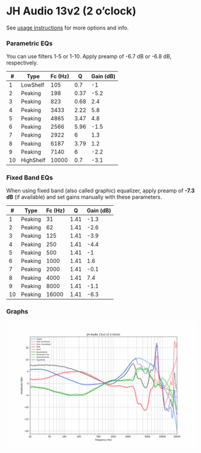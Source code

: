 # JH Audio 13v2 (2 o’clock)
See [usage instructions](https://github.com/jaakkopasanen/AutoEq#usage) for more options and info.

### Parametric EQs
You can use filters 1-5 or 1-10. Apply preamp of -6.7 dB or -6.8 dB, respectively.

|   # | Type      |   Fc (Hz) |    Q |   Gain (dB) |
|-----|-----------|-----------|------|-------------|
|   1 | LowShelf  |       105 | 0.7  |        -1   |
|   2 | Peaking   |       198 | 0.37 |        -5.2 |
|   3 | Peaking   |       823 | 0.68 |         2.4 |
|   4 | Peaking   |      3433 | 2.22 |         5.8 |
|   5 | Peaking   |      4865 | 3.47 |         4.8 |
|   6 | Peaking   |      2566 | 5.96 |        -1.5 |
|   7 | Peaking   |      2922 | 6    |         1.3 |
|   8 | Peaking   |      6187 | 3.79 |         1.2 |
|   9 | Peaking   |      7140 | 6    |        -2.2 |
|  10 | HighShelf |     10000 | 0.7  |        -3.1 |

### Fixed Band EQs
When using fixed band (also called graphic) equalizer, apply preamp of **-7.3 dB** (if available) and set gains manually with these parameters.

|   # | Type    |   Fc (Hz) |    Q |   Gain (dB) |
|-----|---------|-----------|------|-------------|
|   1 | Peaking |        31 | 1.41 |        -1.3 |
|   2 | Peaking |        62 | 1.41 |        -2.6 |
|   3 | Peaking |       125 | 1.41 |        -3.9 |
|   4 | Peaking |       250 | 1.41 |        -4.4 |
|   5 | Peaking |       500 | 1.41 |        -1   |
|   6 | Peaking |      1000 | 1.41 |         1.6 |
|   7 | Peaking |      2000 | 1.41 |        -0.1 |
|   8 | Peaking |      4000 | 1.41 |         7.4 |
|   9 | Peaking |      8000 | 1.41 |        -1.1 |
|  10 | Peaking |     16000 | 1.41 |        -6.3 |

### Graphs
![](./JH%20Audio%2013v2%20(2%20o%E2%80%99clock).png)

